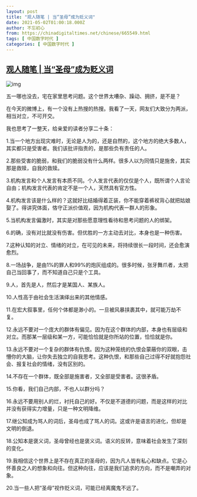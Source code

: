 ```yaml
---
layout: post
title: "观人随笔 | 当“圣母”成为贬义词"
date: 2021-05-02T01:00:18.000Z
author: 不忘初心
from: https://chinadigitaltimes.net/chinese/665549.html
tags: [ 中国数字时代 ]
categories: [ 中国数字时代 ]
---
```

<!--1619917218000-->
[观人随笔 | 当“圣母”成为贬义词](https://chinadigitaltimes.net/chinese/665549.html)
------

<div>
<p><img src="https://mmbiz.qpic.cn/mmbiz_jpg/UWLZjNdVClaWrxRgEFPgicwL4DnPtnOYKtoTYN1rEMg92gUmicwyGu7vRQ5P3uLZDhvXswjKCASibZHAibZ3Cd2dsw/" alt="img" /></p><p>五一哪也没去，宅在家里思考问题。这个世界太嘈杂、躁动、拥挤，是不是？</p><p>在今天的微博上，有一个没有上热搜的热搜。我看了一天，网友们大致分为两派，相当对立，不可开交。</p><p>我也思考了一整天，给亲爱的读者分享二十条：</p><p>1.当一个地方出现灾难时，无论是人为的，还是自然的，这个地方的绝大多数人，其实都只是受害者。我们该批评指责的，是那些负有责任的人。</p><p>2.那些受害的脆弱，和我们的脆弱没有什么两样。很多人以为同情只是施舍，其实那是救赎，自我的救赎。</p><p>3.机构发言和个人发言有本质不同。个人发言代表的仅仅是个人，既所谓个人言论自由；机构发言代表的肯定不是一个人，天然具有官方性。</p><p>4.机构发言该是什么样的？这就好比结婚得着正装，你不能穿着裤衩背心就把姑娘娶了。得讲究体面，恪守正派价值观，因为机构代表一群人的形象。</p><p>5.当机构发言偏激时，其实是对那些愿意理性看待和思考问题的人的绑架。</p><p>6.的确，没有对比就没有伤害。但优胜的一方主动去对比，本身也是一种伤害。</p><p>7.这种认知的对立、情绪的对立，在可见的未来，将持续很长一段时间，还会愈演愈烈。</p><p>8.一场战争，是由1%的罪人和99%的炮灰组成的。很多时候，张牙舞爪者，太把自己当回事了，而不知道自己只是个工具。</p><p>9.人，首先是人，然后才是某国人、某族人。</p><p>10.人性高于由社会生活演绎出来的其他情感。</p><p>11.在宏大叙事里，任何个体都是渺小的。一旦被风暴挟裹其中，就可能万劫不复。</p><p>12.永远不要对一个庞大的群体有偏见。因为在这个群体的内部，本身也有层级和对立。而那某一层级和某一方，可能恰恰就是你所站的位置，恰恰就是你。</p><p>13.永远不要对一个复杂的群体有仇恨。因为这种笼统的仇恨会蒙蔽你的双眼，击懵你的大脑，让你失去独立的自我思考。这种仇恨，和那些自己过得不好就抱怨社会、报复社会的情绪，没有区别的。</p><p>14.不存在一个群体，既全部是施害者，又全部是受害者。这很矛盾。</p><p>15.你看，我们自己内部，不也人以群分吗？</p><p>16.永远不要用别人的烂，衬托自己的好。不仅是不道德的问题，而是这样的对比并没有获得实力增量，只是一种文明降维。</p><p>17.继公知成为骂人的词后，圣母也成了骂人的词。这或许是语言的进化，但却是文明的倒退。</p><p>18.公知本是褒义词，圣母曾经也是褒义词。语义的反转，意味着社会发生了深刻的变化。</p><p>19.我相信这个世界上是不存在真正的圣母的，因为凡人皆有私心和缺点。它是心怀善良之人的想象和向往。但这种向往，应该是我们追求的方向，而不是嘲弄的对象。</p><p>20.当一些人把“圣母”视作贬义词，可能已经离魔鬼不远了。</p>
</div>
